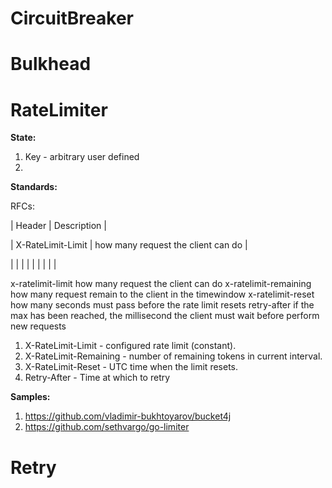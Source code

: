 # CircuitBreaker
# Bulkhead
# RateLimiter

**State:**

1. Key - arbitrary user defined 
2. 

**Standards:**

RFCs:

| Header | Description |


| X-RateLimit-Limit | how many request the client can do |


| | |
| | |
| | |

x-ratelimit-limit	how many request the client can do
x-ratelimit-remaining	how many request remain to the client in the timewindow
x-ratelimit-reset	how many seconds must pass before the rate limit resets
retry-after	if the max has been reached, the millisecond the client must wait before perform new requests

1. X-RateLimit-Limit - configured rate limit (constant).
2. X-RateLimit-Remaining - number of remaining tokens in current interval.
3. X-RateLimit-Reset - UTC time when the limit resets.
4. Retry-After - Time at which to retry

**Samples:**
1. https://github.com/vladimir-bukhtoyarov/bucket4j
2. https://github.com/sethvargo/go-limiter

# Retry
